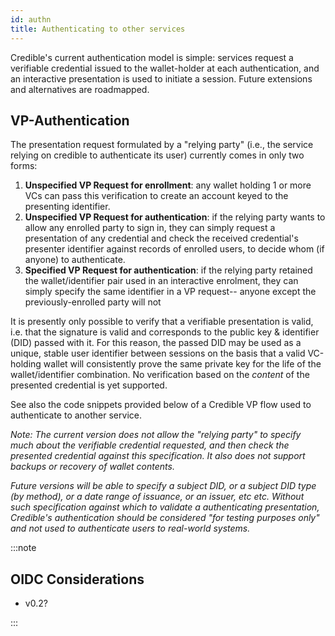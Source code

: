 ```yaml
---
id: authn
title: Authenticating to other services
---
```


Credible's current authentication model is simple: services request a verifiable credential issued to the wallet-holder at each authentication, and an interactive presentation is used to initiate a session. Future extensions and alternatives are roadmapped.

## VP-Authentication

The presentation request formulated by a "relying party" (i.e., the service relying on credible to authenticate its user) currently comes in only two forms: 
1. **Unspecified VP Request for enrollment**: any wallet holding 1 or more VCs can pass this verification to create an account keyed to the presenting identifier.
2. **Unspecified VP Request for authentication**: if the relying party wants to allow any enrolled party to sign in, they can simply request a presentation of any credential and check the received credential's presenter identifier against  records of enrolled users, to decide whom (if anyone) to authenticate.
3. **Specified VP Request for authentication**: if the relying party retained the wallet/identifier pair used in an interactive enrolment, they can simply specify the same identifier in a VP request-- anyone except the previously-enrolled party will not 

It is presently only possible to verify that a verifiable presentation is valid, i.e. that the signature is valid and corresponds to the public key & identifier (DID) passed with it. For this reason, the passed DID may be used as a unique, stable user identifier between sessions on the basis that a valid VC-holding wallet will consistently prove the same private key for the life of the wallet/identifier combination. No verification based on the *content* of the presented credential is yet supported.

See also the code snippets provided below of a Credible VP flow used to authenticate to another service.

*Note: The current version does not allow the "relying party" to specify much about the verifiable credential requested, and then check the presented credential against this specification. It also does not support backups or recovery of wallet contents.*

*Future versions will be able to specify a subject DID, or a subject DID type (by method), or a date range of issuance, or an issuer, etc etc. Without such specification against which to validate a authenticating presentation, Credible's authentication should be considered "for testing purposes only" and not used to authenticate users to real-world systems.*

:::note

## OIDC Considerations
* v0.2? 
  
:::